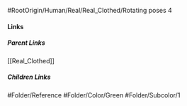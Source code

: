 #RootOrigin/Human/Real/Real_Clothed/Rotating poses 4
#### Links
##### Parent Links
[[Real_Clothed]]
##### Children Links
#Folder/Reference
#Folder/Color/Green
#Folder/Subcolor/1
